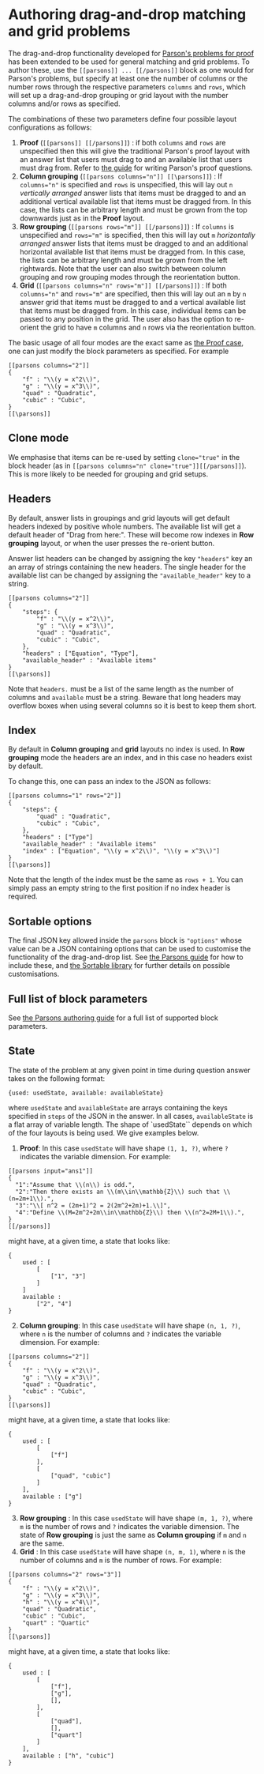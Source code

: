 # Authoring drag-and-drop matching and grid problems

The drag-and-drop functionality developed for [Parson's problems for proof](Parsons.md) has been extended to be used for general matching and grid problems. To author these, use the `[[parsons]] ... [[/parsons]]` block as one would for Parson's problems, but specify at least one the number of columns or the number rows through the respective parameters `columns` and `rows`, which will set up a drag-and-drop grouping or grid layout with the number columns and/or rows as specified.

The combinations of these two parameters define four possible layout configurations as follows:
1. **Proof** (`[[parsons]] [[/parsons]]`) : if both `columns` and `rows` are unspecified then this will give the traditional Parson's proof layout with an answer list that users must drag to and an available list that users must drag from. Refer to [the guide](Parsons.md) for writing Parson's proof questions.
2. **Column grouping** (`[[parsons columns="n"]] [[\parsons]]`) : If `columns="n"` is specified and `rows` is unspecified, this will lay out `n` _vertically arranged_ answer lists that items must be dragged to and an additional vertical available list that items must be dragged from. In this case, the lists can be arbitrary length and must be grown from the top downwards just as in the **Proof** layout.
3. **Row grouping** (`[[parsons rows="m"]] [[/parsons]]`) : If `columns` is unspecified and `rows="m"` is specified, then this will lay out `m` _horizontally arranged_ answer lists that items must be dragged to and an additional horizontal available list that items must be dragged from. In this case, the lists can be arbitrary length and must be grown from the left rightwards. Note that the user can also switch between column grouping and row grouping modes through the reorientation button.
4. **Grid** (`[[parsons columns="n" rows="m"]] [[/parsons]]`) : If both `columns="n"` and `rows="m"` are specified, then this will lay out an `m` by `n` answer grid that items must be dragged to and a vertical available list that items must be dragged from. In this case, individual items can be passed to any position in the grid. The user also has the option to re-orient the grid to have `m` columns and `n` rows via the reorientation button.

The basic usage of all four modes are the exact same as [the Proof case](Parsons.md#authoring-json-within-the-question-text-itself), one can just modify the block parameters as specified. For example
```
[[parsons columns="2"]]
{
    "f" : "\\(y = x^2\\)",
    "g" : "\\(y = x^3\\)",
    "quad" : "Quadratic",
    "cubic" : "Cubic",
}
[[\parsons]]
```
## Clone mode

We emphasise that items can be re-used by setting `clone="true"` in the block header (as in `[[parsons columns="n" clone="true"]][[/parsons]]`). This is more likely to be needed for grouping and grid setups.

## Headers

By default, answer lists in groupings and grid layouts will get default headers indexed by positive whole numbers. The available list will get a default header of "Drag from here:". These will become row indexes in **Row grouping** layout, or when the user presses the re-orient button.

Answer list headers can be changed by assigning the key `"headers"` key an an array of strings containing the new headers. The single header for the available list can be changed by assigning the `"available_header"` key to a string.
```
[[parsons columns="2"]]
{
    "steps": {
        "f" : "\\(y = x^2\\)",
        "g" : "\\(y = x^3\\)",
        "quad" : "Quadratic",
        "cubic" : "Cubic",
    },
    "headers" : ["Equation", "Type"],
    "available_header" : "Available items"
}
[[\parsons]]
```

Note that `headers.` must be a list of the same length as the number of columns and `available` must be a string. 
Beware that long headers may overflow boxes when using several columns so it is best to keep them short.

## Index

By default in **Column grouping** and **grid** layouts no index is used. In **Row grouping** mode the headers are an index, and in this case no headers exist by default.

To change this, one can pass an index to the JSON as follows:
```
[[parsons columns="1" rows="2"]]
{
    "steps": {
        "quad" : "Quadratic",
        "cubic" : "Cubic",
    },
    "headers" : ["Type"]
    "available_header" : "Available items"
    "index" : ["Equation", "\\(y = x^2\\)", "\\(y = x^3\\)"]
}
[[\parsons]]
```

Note that the length of the index must be the same as `rows + 1`. You can simply pass an empty string to the first position if no index header is required. 

## Sortable options

The final JSON key allowed inside the `parsons` block is `"options"` whose value can be a JSON containing options that can be used to customise the functionality of the drag-and-drop list. See [the Parsons guide](Parsons.md) for how to include these, and [the Sortable library](https://github.com/SortableJS/Sortable#options) for further details on possible customisations.

## Full list of block parameters

See [the Parsons authoring guide](Parsons.md#block-parameters) for a full list of supported block parameters.

## State

The state of the problem at any given point in time during question answer takes on the following format:
``` 
{used: usedState, available: availableState}
```
where `usedState` and `availableState` are arrays containing the keys specified in `steps` of the JSON in the answer. In all cases, `availableState` is a flat array of variable length. The shape of `usedState`` depends on which of the four layouts is being used. We give examples below.

1. **Proof**: In this case `usedState` will have shape `(1, 1, ?)`, where `?` indicates the variable dimension. For example:
````
[[parsons input="ans1"]]
{
  "1":"Assume that \\(n\\) is odd.",
  "2":"Then there exists an \\(m\\in\\mathbb{Z}\\) such that \\(n=2m+1\\).",
  "3":"\\[ n^2 = (2m+1)^2 = 2(2m^2+2m)+1.\\]",
  "4":"Define \\(M=2m^2+2m\\in\\mathbb{Z}\\) then \\(n^2=2M+1\\).",
}
[[/parsons]]
````
might have, at a given time, a state that looks like:
```
{
    used : [
        [
            ["1", "3"]
        ]
    ]
    available : 
        ["2", "4"]
}
```
2. **Column grouping**: In this case `usedState` will have shape `(n, 1, ?)`, where `n` is the number of columns and `?` indicates the variable dimension. For example:
```
[[parsons columns="2"]]
{
    "f" : "\\(y = x^2\\)",
    "g" : "\\(y = x^3\\)",
    "quad" : "Quadratic",
    "cubic" : "Cubic",
}
[[\parsons]]
```
might have, at a given time, a state that looks like:
```
{
    used : [
        [
            ["f"]
        ],
        [
            ["quad", "cubic"]
        ]
    ],
    available : ["g"]
}
```
3. **Row grouping** : In this case `usedState` will have shape `(m, 1, ?)`, where `m` is the number of rows and `?` indicates the variable dimension. The state of **Row grouping** is just the same as **Column grouping** if `m` and `n` are the same.
4. **Grid** : In this case `usedState` will have shape `(n, m, 1)`, where `n` is the number of columns and `m` is the number of rows. For example:
```
[[parsons columns="2" rows="3"]]
{
    "f" : "\\(y = x^2\\)",
    "g" : "\\(y = x^3\\)",
    "h" : "\\(y = x^4\\)",
    "quad" : "Quadratic",
    "cubic" : "Cubic",
    "quart" : "Quartic"
}
[[\parsons]]
```
might have, at a given time, a state that looks like:
```
{
    used : [
        [
            ["f"],
            ["g"],
            [],
        ],
        [
            ["quad"],
            [],
            ["quart"]
        ]
    ],
    available : ["h", "cubic"]
}
```